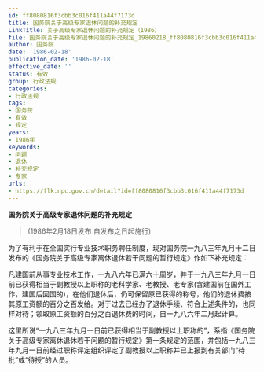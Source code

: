 ```yaml
---
id: ff8080816f3cbb3c016f411a44f7173d
title: 国务院关于高级专家退休问题的补充规定
LinkTitle: 关于高级专家退休问题的补充规定（1986）
file: 国务院关于高级专家退休问题的补充规定_19860218_ff8080816f3cbb3c016f411a44f7173d.docx
author: 国务院
date: '1986-02-18'
publication_date: '1986-02-18'
effective_date: ''
status: 有效
group: 行政法规
categories:
- 行政法规
tags:
- 国务院
- 有效
- 规定
years:
- 1986年
keywords:
- 问题
- 退休
- 补充规定
- 专家
urls:
- https://flk.npc.gov.cn/detail?id=ff8080816f3cbb3c016f411a44f7173d
---
```


**国务院关于高级专家退休问题的补充规定**

> (1986年2月18日发布 自发布之日起施行)

为了有利于在全国实行专业技术职务聘任制度，现对国务院一九八三年九月十二日发布的《国务院关于高级专家离休退休若干问题的暂行规定》作如下补充规定：

凡建国前从事专业技术工作，一九八六年已满六十周岁，并于一九八三年九月一日前已获得相当于副教授以上职称的老科学家、老教授、老专家(含建国前在国外工作，建国后回国的)，在他们退休后，仍可保留原已获得的称号，他们的退休费按其原工资额的百分之百发给。对于过去已经办了退休手续、符合上述条件的，也同样对待；领取原工资额的百分之百退休费的时间，自一九八六年二月起计算。

这里所说“一九八三年九月一日前已获得相当于副教授以上职称的”，系指《国务院关于高级专家离休退休若干问题的暂行规定》第一条规定的范围，并包括一九八三年九月一日前经过职称评定组织评定了副教授以上职称并已上报到有关部门“待批”或“待授”的人员。
